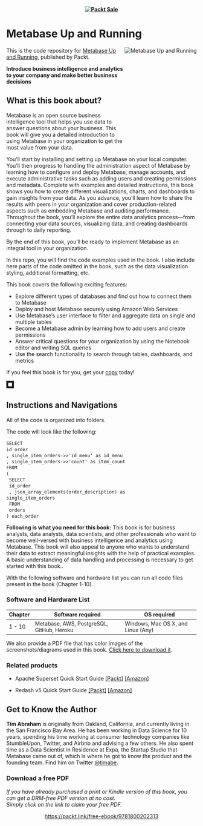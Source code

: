 
<b><p align='center'>[![Packt Sale](https://static.packt-cdn.com/assets/images/packt+events/Improve_UX.png)](https://packt.link/algotradingpython)</p></b> 




# Metabase Up and Running

<a href="https://www.packtpub.com/product/metabase-up-and-running/9781800202313?utm_source=github&utm_medium=repository&utm_campaign=9781800202313"><img src="https://static.packt-cdn.com/products/9781800202313/cover/smaller" alt="Metabase Up and Running" height="256px" align="right"></a>

This is the code repository for [Metabase Up and Running](https://www.packtpub.com/product/metabase-up-and-running/9781800202313?utm_source=github&utm_medium=repository&utm_campaign=9781800202313), published by Packt.

**Introduce business intelligence and analytics to your company and make better business decisions**

## What is this book about?
Metabase is an open source business intelligence tool that helps you use data to answer questions about your business. This book will give you a detailed introduction to using
Metabase in your organization to get the most value from your data.

You’ll start by installing and setting up Metabase on your local computer. You’ll then progress to handling the administration aspect of Metabase by learning how to configure and deploy Metabase, manage accounts, and execute administrative tasks such as adding users and creating permissions and metadata. Complete with examples and detailed instructions, this book shows you how to create different visualizations, charts, and dashboards to gain insights from your data. As you advance, you’ll learn how to share the results with peers in your organization and cover production-related aspects such as embedding Metabase and auditing performance. Throughout the book, you’ll explore the entire data analytics process—from connecting your data sources, visualizing data, and creating dashboards through to daily reporting.

By the end of this book, you’ll be ready to implement Metabase as an integral tool in your organization.

In this repo, you will find the code examples used in the book. I also include here parts of the code omitted in the book, such as the data visualization styling, additional formatting, etc.

This book covers the following exciting features: 
* Explore different types of databases and find out how to connect them to Metabase
* Deploy and host Metabase securely using Amazon Web Services
* Use Metabase’s user interface to filter and aggregate data on single and multiple tables
* Become a Metabase admin by learning how to add users and create permissions
* Answer critical questions for your organization by using the Notebook editor and writing SQL queries
* Use the search functionality to search through tables, dashboards, and metrics

If you feel this book is for you, get your [copy](https://www.amazon.com/dp/1800202318) today!

<a href="https://www.packtpub.com/?utm_source=github&utm_medium=banner&utm_campaign=GitHubBanner"><img src="https://raw.githubusercontent.com/PacktPublishing/GitHub/master/GitHub.png" alt="https://www.packtpub.com/" border="5" /></a>

## Instructions and Navigations
All of the code is organized into folders.

The code will look like the following:
```
SELECT
id_order
, single_item_orders->>'id_menu' as id_menu
, single_item_orders->>'count' as item_count
FROM
(
 SELECT
 id_order
 , json_array_elements(order_description) as
single_item_orders
 FROM
 orders
) each_order
```

**Following is what you need for this book:**
This book is for business analysts, data analysts, data scientists, and other professionals who want to become well-versed with business intelligence and analytics using Metabase. This book will also appeal to anyone who wants to understand their data to extract meaningful insights with the help of practical examples. A basic understanding of data handling and processing is necessary to get started with this book.. 

With the following software and hardware list you can run all code files present in the book (Chapter 1-10).

### Software and Hardware List

| Chapter  | Software required                                                                    | OS required                        |
| -------- | -------------------------------------------------------------------------------------| -----------------------------------|
| 1 - 10   |   Metabase, AWS, PostgreSQL, GitHub, Heroku                              						| Windows, Mac OS X, and Linux (Any) |


We also provide a PDF file that has color images of the screenshots/diagrams used in this book. [Click here to download it](https://static.packt-cdn.com/downloads/9781800202313_ColorImages.pdf).


### Related products <Other books you may enjoy>
* Apache Superset Quick Start Guide [[Packt]](https://www.packtpub.com/product/apache-superset-quick-start-guide/9781788992244) [[Amazon]](https://www.amazon.com/dp/1788992245)

* Redash v5 Quick Start Guide [[Packt]](https://www.packtpub.com/product/redash-v5-quick-start-guide/9781788996167) [[Amazon]](https://www.amazon.com/dp/178899616X)

## Get to Know the Author
**Tim Abraham** 
is originally from Oakland, California, and currently living in the San Francisco Bay Area. He has been working in Data Science for 10 years, spending his time working at consumer technology companies like StumbleUpon, Twitter, and Airbnb and advising a few others. He also spent time as a Data Scientist in Residence at Expa, the Startup Studio that Metabase came out of, which is where he got to know the product and the founding team. Find him on Twitter [@timabe](https://twitter.com/timabe).

### Download a free PDF

 <i>If you have already purchased a print or Kindle version of this book, you can get a DRM-free PDF version at no cost.<br>Simply click on the link to claim your free PDF.</i>
<p align="center"> <a href="https://packt.link/free-ebook/9781800202313">https://packt.link/free-ebook/9781800202313 </a> </p>